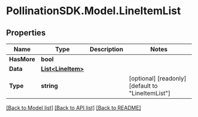 
# PollinationSDK.Model.LineItemList

## Properties

Name | Type | Description | Notes
------------ | ------------- | ------------- | -------------
**HasMore** | **bool** |  | 
**Data** | [**List&lt;LineItem&gt;**](LineItem.md) |  | 
**Type** | **string** |  | [optional] [readonly] [default to "LineItemList"]

[[Back to Model list]](../README.md#documentation-for-models)
[[Back to API list]](../README.md#documentation-for-api-endpoints)
[[Back to README]](../README.md)

